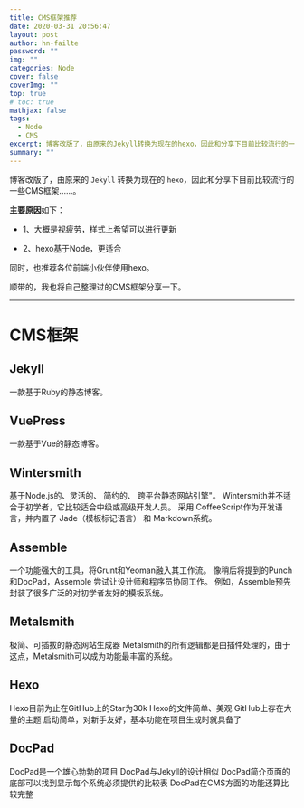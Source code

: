 ```yaml
---
title: CMS框架推荐
date: 2020-03-31 20:56:47
layout: post
author: hn-failte
password: ""
img: ""
categories: Node
cover: false
coverImg: ""
top: true
# toc: true
mathjax: false
tags:
  - Node
  - CMS
excerpt: 博客改版了，由原来的Jekyll转换为现在的hexo，因此和分享下目前比较流行的一些CMS框架......
summary: ""
---
```



博客改版了，由原来的 `Jekyll` 转换为现在的 `hexo`，因此和分享下目前比较流行的一些CMS框架......。

**主要原因**如下：

- 1、大概是视疲劳，样式上希望可以进行更新

- 2、hexo基于Node，更适合

同时，也推荐各位前端小伙伴使用hexo。

顺带的，我也将自己整理过的CMS框架分享一下。

---------------------------------------

# CMS框架

## Jekyll

一款基于Ruby的静态博客。

## VuePress

一款基于Vue的静态博客。

## Wintersmith

基于Node.js的、灵活的、 简约的、 跨平台静态网站引擎"。
Wintersmith并不适合于初学者，它比较适合中级或高级开发人员。
采用 CoffeeScript作为开发语言，并内置了 Jade（模板标记语言） 和 Markdown系统。

## Assemble

一个功能强大的工具，将Grunt和Yeoman融入其工作流。
像稍后将提到的Punch和DocPad，Assemble 尝试让设计师和程序员协同工作。
例如，Assemble预先封装了很多广泛的对初学者友好的模板系统。

## Metalsmith

极简、可插拔的静态网站生成器
Metalsmith的所有逻辑都是由插件处理的，由于这点，Metalsmith可以成为功能最丰富的系统。

## Hexo

Hexo目前为止在GitHub上的Star为30k
Hexo的文件简单、美观
GitHub上存在大量的主题
启动简单，对新手友好，基本功能在项目生成时就具备了

## DocPad

DocPad是一个雄心勃勃的项目
DocPad与Jekyll的设计相似
DocPad简介页面的底部可以找到显示每个系统必须提供的比较表
DocPad在CMS方面的功能还算比较完整
